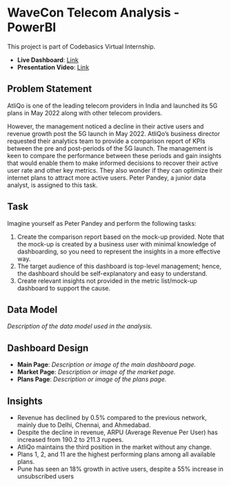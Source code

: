 # WaveCon Telecom Analysis - PowerBI

This project is part of Codebasics Virtual Internship.

- **Live Dashboard**: [Link](#)
- **Presentation Video**: [Link](#)

## Problem Statement

AtliQo is one of the leading telecom providers in India and launched its 5G plans in May 2022 along with other telecom providers.

However, the management noticed a decline in their active users and revenue growth post the 5G launch in May 2022. AtliQo’s business director requested their analytics team to provide a comparison report of KPIs between the pre and post-periods of the 5G launch. The management is keen to compare the performance between these periods and gain insights that would enable them to make informed decisions to recover their active user rate and other key metrics. They also wonder if they can optimize their internet plans to attract more active users. Peter Pandey, a junior data analyst, is assigned to this task.

## Task

Imagine yourself as Peter Pandey and perform the following tasks:

1. Create the comparison report based on the mock-up provided. Note that the mock-up is created by a business user with minimal knowledge of dashboarding, so you need to represent the insights in a more effective way.
2. The target audience of this dashboard is top-level management; hence, the dashboard should be self-explanatory and easy to understand.
3. Create relevant insights not provided in the metric list/mock-up dashboard to support the cause.

## Data Model

*Description of the data model used in the analysis.*

## Dashboard Design

- **Main Page**: *Description or image of the main dashboard page.*
- **Market Page**: *Description or image of the market page.*
- **Plans Page**: *Description or image of the plans page.*

## Insights

- Revenue has declined by 0.5% compared to the previous network, mainly due to Delhi, Chennai, and Ahmedabad.
- Despite the decline in revenue, ARPU (Average Revenue Per User) has increased from 190.2 to 211.3 rupees.
- AtliQo maintains the third position in the market without any change.
- Plans 1, 2, and 11 are the highest performing plans among all available plans.
- Pune has seen an 18% growth in active users, despite a 55% increase in unsubscribed users
